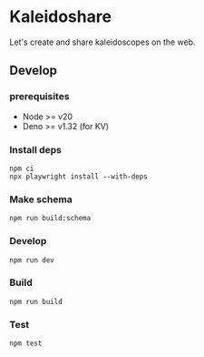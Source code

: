 # Kaleidoshare

Let's create and share kaleidoscopes on the web.

## Develop

### prerequisites

- Node >= v20
- Deno >= v1.32 (for KV)

### Install deps

```
npm ci
npx playwright install --with-deps
```

### Make schema

```
npm run build:schema
```

### Develop

```
npm run dev
```

### Build

```
npm run build
```

### Test

```
npm test
```
